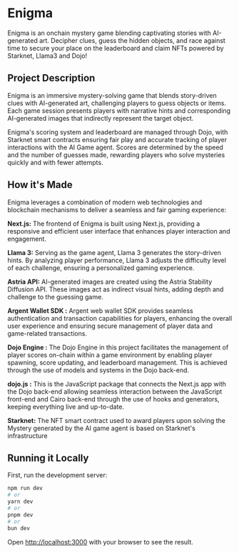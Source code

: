 # Enigma

Enigma is an onchain mystery game blending captivating stories with AI-generated art. Decipher clues, guess the hidden objects, and race against time to secure your place on the leaderboard and claim NFTs powered by Starknet, Llama3 and Dojo!

## Project Description

Enigma is an immersive mystery-solving game that blends story-driven clues with AI-generated art, challenging players to guess objects or items. Each game session presents players with narrative hints and corresponding AI-generated images that indirectly represent the target object.

Enigma's scoring system and leaderboard are managed through Dojo, with Starknet smart contracts ensuring fair play and accurate tracking of player interactions with the AI Game agent. Scores are determined by the speed and the number of guesses made, rewarding players who solve mysteries quickly and with fewer attempts.

## How it's Made

Enigma leverages a combination of modern web technologies and blockchain mechanisms to deliver a seamless and fair gaming experience:

**Next.js:** The frontend of Enigma is built using Next.js, providing a responsive and efficient user interface that enhances player interaction and engagement.

**Llama 3:** Serving as the game agent, Llama 3 generates the story-driven hints. By analyzing player performance, Llama 3 adjusts the difficulty level of each challenge, ensuring a personalized gaming experience.

**Astria API:** AI-generated images are created using the Astria Stability Diffusion API. These images act as indirect visual hints, adding depth and challenge to the guessing game.

**Argent Wallet SDK :** Argent web wallet SDK provides seamless authentication and transaction capabilities for players, enhancing the overall user experience and ensuring secure management of player data and game-related transactions.

**Dojo Engine :** The Dojo Engine in this project facilitates the management of player scores on-chain within a game environment by enabling player spawning, score updating, and leaderboard management. This is achieved through the use of models and systems in the Dojo back-end.

**dojo.js :** This is the JavaScript package that connects the Next.js app with the Dojo back-end allowing seamless interaction between the JavaScript front-end and Cairo back-end through the use of hooks and generators, keeping everything live and up-to-date.

**Starknet:** The NFT smart contract used to award players upon solving the Mystery generated by the AI game agent is based on Starknet's infrastructure



## Running it Locally

First, run the development server:

```bash
npm run dev
# or
yarn dev
# or
pnpm dev
# or
bun dev
```

Open [http://localhost:3000](http://localhost:3000) with your browser to see the result.
